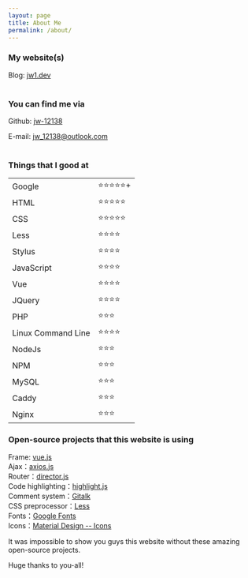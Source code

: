 ```yaml
---
layout: page
title: About Me
permalink: /about/
---
```


### My website(s)

Blog: <a href="https://jw1.dev">jw1.dev</a>  
<br>

### You can find me via

Github: <a href="https://github.com/jw-12138" target="_blank" rel="noopener">jw-12138</a>

E-mail: <a href='mailto:jw_12138@outlook.com'>jw_12138@outlook.com</a>  
<br>

### Things that I good at

<table class="about_table">
    <tr>
        <td>Google</td>
        <td>⭐⭐⭐⭐⭐+</td>
    </tr>
    <tr>
        <td>HTML</td>
        <td>⭐⭐⭐⭐⭐</td>
    </tr>
    <tr>
        <td>CSS</td>
        <td>⭐⭐⭐⭐⭐</td>
    </tr>
    <tr>
        <td>Less</td>
        <td>⭐⭐⭐⭐</td>
    </tr>
    <tr>
        <td>Stylus</td>
        <td>⭐⭐⭐⭐</td>
    </tr>
    <tr>
        <td>JavaScript</td>
        <td>⭐⭐⭐⭐</td>
    </tr>
    <tr>
        <td>Vue</td>
        <td>⭐⭐⭐⭐</td>
    </tr>
    <tr>
        <td>JQuery</td>
        <td>⭐⭐⭐⭐</td>
    </tr>
    <tr>
        <td>PHP</td>
        <td>⭐⭐⭐</td>
    </tr>
    <tr>
        <td>Linux Command Line</td>
        <td>⭐⭐⭐⭐</td>
    </tr>
    <tr>
        <td>NodeJs</td>
        <td>⭐⭐⭐</td>
    </tr>
    <tr>
        <td>NPM</td>
        <td>⭐⭐⭐</td>
    </tr>
    <tr>
        <td>MySQL</td>
        <td>⭐⭐⭐</td>
    </tr>
    <tr>
        <td>Caddy</td>
        <td>⭐⭐⭐</td>
    </tr>
    <tr>
        <td>Nginx</td>
        <td>⭐⭐⭐</td>
    </tr>
</table>

### Open-source projects that this website is using

Frame: <a href="https://vuejs.org/">vue.js</a>  
Ajax：<a href="https://github.com/axios/axios">axios.js</a>  
Router：<a href="https://github.com/flatiron/director">director.js</a>  
Code highlighting：<a href="https://highlightjs.org/">highlight.js</a>  
Comment system：<a href="https://github.com/gitalk/gitalk/">Gitalk</a>  
CSS preprocessor：<a href="http://lesscss.org/">Less</a>  
Fonts：<a href="https://fonts.google.com/">Google Fonts</a>  
Icons：<a href="https://material.io/resources/icons/?style=round">Material Design -- Icons</a>

It was impossible to show you guys this website without these amazing open-source projects.

Huge thanks to you-all!
